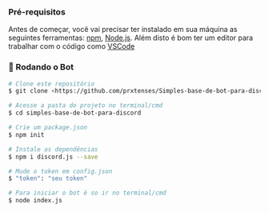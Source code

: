 ### Pré-requisitos

Antes de começar, você vai precisar ter instalado em sua máquina as seguintes ferramentas:
[npm](https://www.npmjs.com/get-npm), [Node.js](https://nodejs.org/en/). 
Além disto é bom ter um editor para trabalhar com o código como [VSCode](https://code.visualstudio.com/)

### 🎲 Rodando o Bot

```bash
# Clone este repositório
$ git clone <https://github.com/prxtenses/Simples-base-de-bot-para-discord>

# Acesse a pasta do projeto no terminal/cmd
$ cd simples-base-de-bot-para-discord

# Crie um package.json
$ npm init

# Instale as dependências
$ npm i discord.js --save

# Mude o token em config.json
$ "token": "seu token"

# Para iniciar o bot é so ir no terminal/cmd
$ node index.js
```
